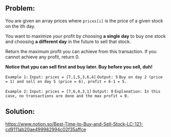 ## Problem:

You are given an array prices where `prices[i]` is the price of a given stock on the ith day.

You want to maximize your profit by choosing **a single day** to buy one stock and choosing **a different day** in the future to sell that stock.

Return the maximum profit you can achieve from this transaction. If you cannot achieve any profit, return 0.

**Notice that ypu can sell first and buy later. Buy before you sell, duh!**

`Example 1:`
`Input: prices = [7,1,5,3,6,4]`
`Output: 5`
`Buy on day 2 (price = 1) and sell on day 5 (price = 6), profit = 6-1 = 5.`

`Example 2:`
`Input: prices = [7,6,4,3,1]`
`Output: 0`
`Explanation: In this case, no transactions are done and the max profit = 0.`

## Solution:

https://www.notion.so/Best-Time-to-Buy-and-Sell-Stock-LC-121-cd9111ab20ae499982994c02f35affce
